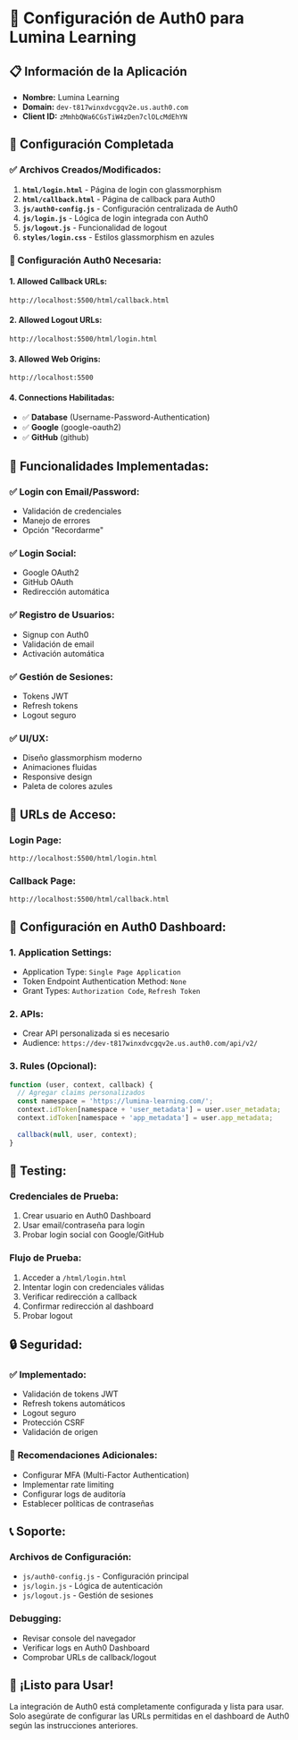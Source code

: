 # 🔐 Configuración de Auth0 para Lumina Learning

## 📋 Información de la Aplicación

- **Nombre:** Lumina Learning
- **Domain:** `dev-t817winxdvcgqv2e.us.auth0.com`
- **Client ID:** `zMmhbQWa6CGsTiW4zDen7clOLcMdEhYN`

## 🚀 Configuración Completada

### ✅ Archivos Creados/Modificados:

1. **`html/login.html`** - Página de login con glassmorphism
2. **`html/callback.html`** - Página de callback para Auth0
3. **`js/auth0-config.js`** - Configuración centralizada de Auth0
4. **`js/login.js`** - Lógica de login integrada con Auth0
5. **`js/logout.js`** - Funcionalidad de logout
6. **`styles/login.css`** - Estilos glassmorphism en azules

### 🔧 Configuración Auth0 Necesaria:

#### 1. **Allowed Callback URLs:**
```
http://localhost:5500/html/callback.html
```

#### 2. **Allowed Logout URLs:**
```
http://localhost:5500/html/login.html
```

#### 3. **Allowed Web Origins:**
```
http://localhost:5500
```

#### 4. **Connections Habilitadas:**
- ✅ **Database** (Username-Password-Authentication)
- ✅ **Google** (google-oauth2)
- ✅ **GitHub** (github)

## 🎯 Funcionalidades Implementadas:

### ✅ **Login con Email/Password:**
- Validación de credenciales
- Manejo de errores
- Opción "Recordarme"

### ✅ **Login Social:**
- Google OAuth2
- GitHub OAuth
- Redirección automática

### ✅ **Registro de Usuarios:**
- Signup con Auth0
- Validación de email
- Activación automática

### ✅ **Gestión de Sesiones:**
- Tokens JWT
- Refresh tokens
- Logout seguro

### ✅ **UI/UX:**
- Diseño glassmorphism moderno
- Animaciones fluidas
- Responsive design
- Paleta de colores azules

## 📱 URLs de Acceso:

### **Login Page:**
```
http://localhost:5500/html/login.html
```

### **Callback Page:**
```
http://localhost:5500/html/callback.html
```

## 🔧 Configuración en Auth0 Dashboard:

### 1. **Application Settings:**
- Application Type: `Single Page Application`
- Token Endpoint Authentication Method: `None`
- Grant Types: `Authorization Code`, `Refresh Token`

### 2. **APIs:**
- Crear API personalizada si es necesario
- Audience: `https://dev-t817winxdvcgqv2e.us.auth0.com/api/v2/`

### 3. **Rules (Opcional):**
```javascript
function (user, context, callback) {
  // Agregar claims personalizados
  const namespace = 'https://lumina-learning.com/';
  context.idToken[namespace + 'user_metadata'] = user.user_metadata;
  context.idToken[namespace + 'app_metadata'] = user.app_metadata;
  
  callback(null, user, context);
}
```

## 🧪 Testing:

### **Credenciales de Prueba:**
1. Crear usuario en Auth0 Dashboard
2. Usar email/contraseña para login
3. Probar login social con Google/GitHub

### **Flujo de Prueba:**
1. Acceder a `/html/login.html`
2. Intentar login con credenciales válidas
3. Verificar redirección a callback
4. Confirmar redirección al dashboard
5. Probar logout

## 🔒 Seguridad:

### ✅ **Implementado:**
- Validación de tokens JWT
- Refresh tokens automáticos
- Logout seguro
- Protección CSRF
- Validación de origen

### 🔧 **Recomendaciones Adicionales:**
- Configurar MFA (Multi-Factor Authentication)
- Implementar rate limiting
- Configurar logs de auditoría
- Establecer políticas de contraseñas

## 📞 Soporte:

### **Archivos de Configuración:**
- `js/auth0-config.js` - Configuración principal
- `js/login.js` - Lógica de autenticación
- `js/logout.js` - Gestión de sesiones

### **Debugging:**
- Revisar console del navegador
- Verificar logs en Auth0 Dashboard
- Comprobar URLs de callback/logout

## 🎉 ¡Listo para Usar!

La integración de Auth0 está completamente configurada y lista para usar. Solo asegúrate de configurar las URLs permitidas en el dashboard de Auth0 según las instrucciones anteriores. 